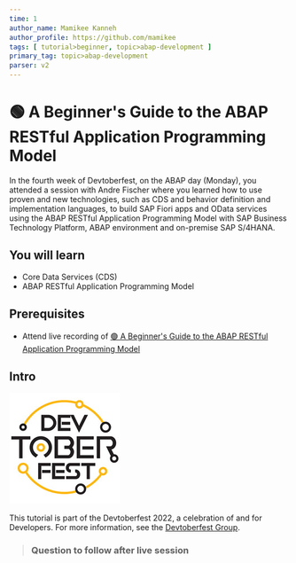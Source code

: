 ```yaml
---
time: 1
author_name: Mamikee Kanneh
author_profile: https://github.com/mamikee
tags: [ tutorial>beginner, topic>abap-development ]
primary_tag: topic>abap-development
parser: v2
---
```


# 🟢 A Beginner's Guide to the ABAP RESTful Application Programming Model

<!-- description --> In the fourth week of Devtoberfest, on the ABAP day (Monday), you attended a session with Andre Fischer where you learned how to use proven and new technologies, such as CDS and behavior definition and implementation languages, to build SAP Fiori apps and OData services using the ABAP RESTful Application Programming Model with SAP Business Technology Platform, ABAP environment and on-premise SAP S/4HANA.
## You will learn

- Core Data Services (CDS)
- ABAP RESTful Application Programming Model 

## Prerequisites

- Attend live recording of [🟢 A Beginner's Guide to the ABAP RESTful Application Programming Model](https://groups.community.sap.com/t5/devtoberfest/a-beginner-s-guide-to-the-abap-restful-application-programming/ec-p/9006#M40)
  
## Intro

![Devtoberfest](Devtoberfest.jpg)

This tutorial is part of the Devtoberfest 2022, a celebration of and for Developers. For more information, see the [Devtoberfest Group](https://groups.community.sap.com/t5/devtoberfest/gh-p/Devtoberfest).

>### Question to follow after live session 
